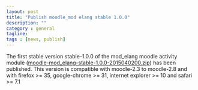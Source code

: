 ```yaml
---
layout: post
title: "Publish moodle_mod elang stable 1.0.0"
description: ""
category : general
tagline:
tags : [news, publish]
---
```



The first stable version stable-1.0.0 of the mod_elang moodle activity module ([moodle-mod_elang-stable-1.0.0-2015040200.zip](http://e-lang.github.io/moodle-mod_elang/assets/moodle-mod_elang-stable-1.0.0-2015040200.zip)) has been published. This version is compatible with moodle-2.3 to moodle-2.8 and with firefox >= 35, google-chrome >= 31, internet explorer >= 10 and safari >= 7.1

